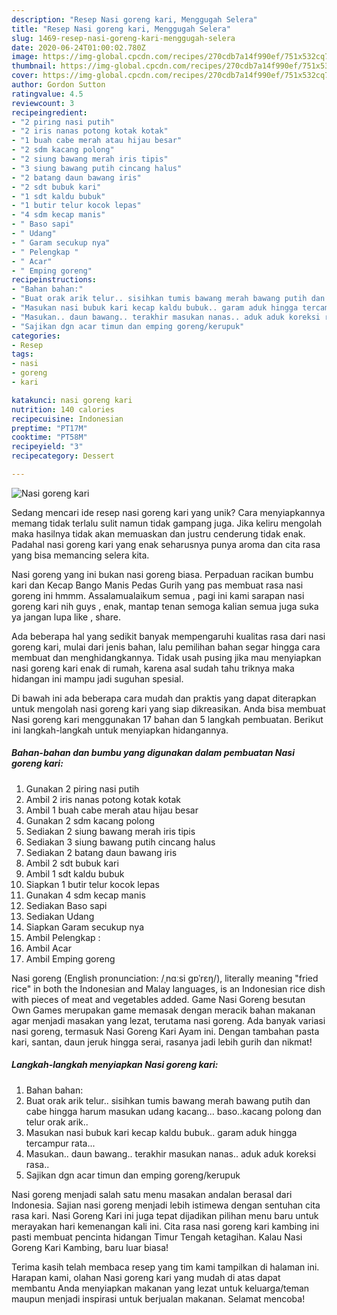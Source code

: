 ```yaml
---
description: "Resep Nasi goreng kari, Menggugah Selera"
title: "Resep Nasi goreng kari, Menggugah Selera"
slug: 1469-resep-nasi-goreng-kari-menggugah-selera
date: 2020-06-24T01:00:02.780Z
image: https://img-global.cpcdn.com/recipes/270cdb7a14f990ef/751x532cq70/nasi-goreng-kari-foto-resep-utama.jpg
thumbnail: https://img-global.cpcdn.com/recipes/270cdb7a14f990ef/751x532cq70/nasi-goreng-kari-foto-resep-utama.jpg
cover: https://img-global.cpcdn.com/recipes/270cdb7a14f990ef/751x532cq70/nasi-goreng-kari-foto-resep-utama.jpg
author: Gordon Sutton
ratingvalue: 4.5
reviewcount: 3
recipeingredient:
- "2 piring nasi putih"
- "2 iris nanas potong kotak kotak"
- "1 buah cabe merah atau hijau besar"
- "2 sdm kacang polong"
- "2 siung bawang merah iris tipis"
- "3 siung bawang putih cincang halus"
- "2 batang daun bawang iris"
- "2 sdt bubuk kari"
- "1 sdt kaldu bubuk"
- "1 butir telur kocok lepas"
- "4 sdm kecap manis"
- " Baso sapi"
- " Udang"
- " Garam secukup nya"
- " Pelengkap "
- " Acar"
- " Emping goreng"
recipeinstructions:
- "Bahan bahan:"
- "Buat orak arik telur.. sisihkan tumis bawang merah bawang putih dan cabe hingga harum masukan udang kacang... baso..kacang polong dan telur orak arik.."
- "Masukan nasi bubuk kari kecap kaldu bubuk.. garam aduk hingga tercampur rata..."
- "Masukan.. daun bawang.. terakhir masukan nanas.. aduk aduk koreksi rasa.."
- "Sajikan dgn acar timun dan emping goreng/kerupuk"
categories:
- Resep
tags:
- nasi
- goreng
- kari

katakunci: nasi goreng kari 
nutrition: 140 calories
recipecuisine: Indonesian
preptime: "PT17M"
cooktime: "PT58M"
recipeyield: "3"
recipecategory: Dessert

---
```



![Nasi goreng kari](https://img-global.cpcdn.com/recipes/270cdb7a14f990ef/751x532cq70/nasi-goreng-kari-foto-resep-utama.jpg)

Sedang mencari ide resep nasi goreng kari yang unik? Cara menyiapkannya memang tidak terlalu sulit namun tidak gampang juga. Jika keliru mengolah maka hasilnya tidak akan memuaskan dan justru cenderung tidak enak. Padahal nasi goreng kari yang enak seharusnya punya aroma dan cita rasa yang bisa memancing selera kita.

Nasi goreng yang ini bukan nasi goreng biasa. Perpaduan racikan bumbu kari dan Kecap Bango Manis Pedas Gurih yang pas membuat rasa nasi goreng ini hmmm. Assalamualaikum semua , pagi ini kami sarapan nasi goreng kari nih guys , enak, mantap tenan semoga kalian semua juga suka ya jangan lupa like , share.

Ada beberapa hal yang sedikit banyak mempengaruhi kualitas rasa dari nasi goreng kari, mulai dari jenis bahan, lalu pemilihan bahan segar hingga cara membuat dan menghidangkannya. Tidak usah pusing jika mau menyiapkan nasi goreng kari enak di rumah, karena asal sudah tahu triknya maka hidangan ini mampu jadi suguhan spesial.


Di bawah ini ada beberapa cara mudah dan praktis yang dapat diterapkan untuk mengolah nasi goreng kari yang siap dikreasikan. Anda bisa membuat Nasi goreng kari menggunakan 17 bahan dan 5 langkah pembuatan. Berikut ini langkah-langkah untuk menyiapkan hidangannya.

<!--inarticleads1-->

##### Bahan-bahan dan bumbu yang digunakan dalam pembuatan Nasi goreng kari:

1. Gunakan 2 piring nasi putih
1. Ambil 2 iris nanas potong kotak kotak
1. Ambil 1 buah cabe merah atau hijau besar
1. Gunakan 2 sdm kacang polong
1. Sediakan 2 siung bawang merah iris tipis
1. Sediakan 3 siung bawang putih cincang halus
1. Sediakan 2 batang daun bawang iris
1. Ambil 2 sdt bubuk kari
1. Ambil 1 sdt kaldu bubuk
1. Siapkan 1 butir telur kocok lepas
1. Gunakan 4 sdm kecap manis
1. Sediakan  Baso sapi
1. Sediakan  Udang
1. Siapkan  Garam secukup nya
1. Ambil  Pelengkap :
1. Ambil  Acar
1. Ambil  Emping goreng


Nasi goreng (English pronunciation: /ˌnɑːsi ɡɒˈrɛŋ/), literally meaning &#34;fried rice&#34; in both the Indonesian and Malay languages, is an Indonesian rice dish with pieces of meat and vegetables added. Game Nasi Goreng besutan Own Games merupakan game memasak dengan meracik bahan makanan agar menjadi masakan yang lezat, terutama nasi goreng. Ada banyak variasi nasi goreng, termasuk Nasi Goreng Kari Ayam ini. Dengan tambahan pasta kari, santan, daun jeruk hingga serai, rasanya jadi lebih gurih dan nikmat! 

<!--inarticleads2-->

##### Langkah-langkah menyiapkan Nasi goreng kari:

1. Bahan bahan:
1. Buat orak arik telur.. sisihkan tumis bawang merah bawang putih dan cabe hingga harum masukan udang kacang... baso..kacang polong dan telur orak arik..
1. Masukan nasi bubuk kari kecap kaldu bubuk.. garam aduk hingga tercampur rata...
1. Masukan.. daun bawang.. terakhir masukan nanas.. aduk aduk koreksi rasa..
1. Sajikan dgn acar timun dan emping goreng/kerupuk


Nasi goreng menjadi salah satu menu masakan andalan berasal dari Indonesia. Sajian nasi goreng menjadi lebih istimewa dengan sentuhan cita rasa kari. Nasi Goreng Kari ini juga tepat dijadikan pilihan menu baru untuk merayakan hari kemenangan kali ini. Cita rasa nasi goreng kari kambing ini pasti membuat pencinta hidangan Timur Tengah ketagihan. Kalau Nasi Goreng Kari Kambing, baru luar biasa! 

Terima kasih telah membaca resep yang tim kami tampilkan di halaman ini. Harapan kami, olahan Nasi goreng kari yang mudah di atas dapat membantu Anda menyiapkan makanan yang lezat untuk keluarga/teman maupun menjadi inspirasi untuk berjualan makanan. Selamat mencoba!
